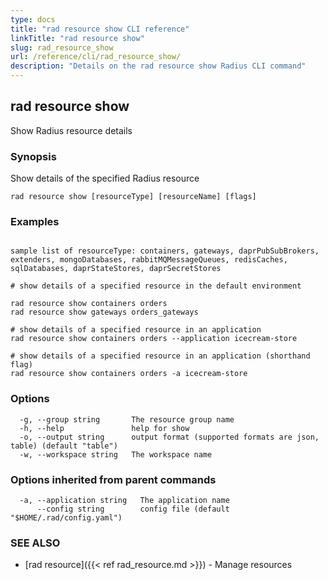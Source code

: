 ```yaml
---
type: docs
title: "rad resource show CLI reference"
linkTitle: "rad resource show"
slug: rad_resource_show
url: /reference/cli/rad_resource_show/
description: "Details on the rad resource show Radius CLI command"
---
```

## rad resource show

Show Radius resource details

### Synopsis

Show details of the specified Radius resource

```
rad resource show [resourceType] [resourceName] [flags]
```

### Examples

```

sample list of resourceType: containers, gateways, daprPubSubBrokers, extenders, mongoDatabases, rabbitMQMessageQueues, redisCaches, sqlDatabases, daprStateStores, daprSecretStores

# show details of a specified resource in the default environment

rad resource show containers orders
rad resource show gateways orders_gateways

# show details of a specified resource in an application
rad resource show containers orders --application icecream-store

# show details of a specified resource in an application (shorthand flag)
rad resource show containers orders -a icecream-store 

```

### Options

```
  -g, --group string       The resource group name
  -h, --help               help for show
  -o, --output string      output format (supported formats are json, table) (default "table")
  -w, --workspace string   The workspace name
```

### Options inherited from parent commands

```
  -a, --application string   The application name
      --config string        config file (default "$HOME/.rad/config.yaml")
```

### SEE ALSO

* [rad resource]({{< ref rad_resource.md >}})	 - Manage resources

